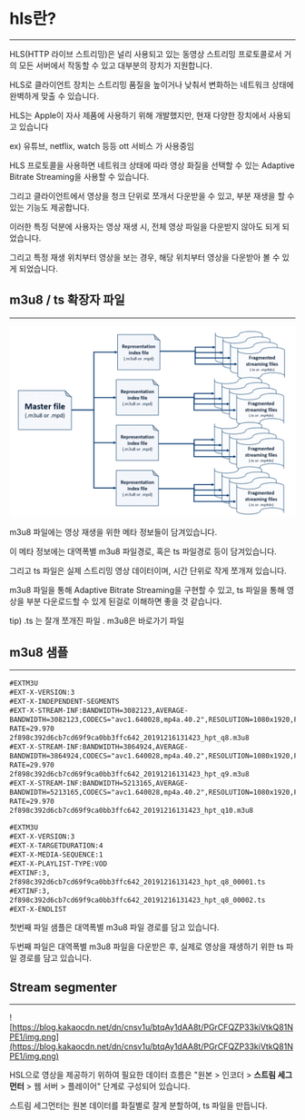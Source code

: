 # hls란?

---

HLS(HTTP 라이브 스트리밍)은 널리 사용되고 있는 동영상 스트리밍 프로토콜로서 거의 모든 서버에서 작동할 수 있고 대부분의 장치가 지원합니다.

HLS로 클라이언트 장치는 스트리밍 품질을 높이거나 낮춰서 변화하는 네트워크 상태에 완벽하게 맞출 수 있습니다.

HLS는 Apple이 자사 제품에 사용하기 위해 개발했지만, 현재 다양한 장치에서 사용되고 있습니다

ex) 유튜브, netflix, watch 등등 ott 서비스 가 사용중임

HLS 프로토콜을 사용하면 네트워크 상태에 따라 영상 화질을 선택할 수 있는 Adaptive Bitrate Streaming을 사용할 수 있습니다.

그리고 클라이언트에서 영상을 청크 단위로 쪼개서 다운받을 수 있고, 부분 재생을 할 수 있는 기능도 제공합니다.

이러한 특징 덕분에 사용자는 영상 재생 시, 전체 영상 파일을 다운받지 않아도 되게 되었습니다.

그리고 특정 재생 위치부터 영상을 보는 경우, 해당 위치부터 영상을 다운받아 볼 수 있게 되었습니다.

## **m3u8 / ts 확장자 파일**

---

![](../../images/hlsTs.png)

m3u8 파일에는 영상 재생을 위한 메타 정보들이 담겨있습니다.

이 메타 정보에는 대역폭별 m3u8 파일경로, 혹은 ts 파일경로 등이 담겨있습니다.

그리고 ts 파일은 실제 스트리밍 영상 데이터이며, 시간 단위로 작게 쪼개져 있습니다.

m3u8 파일을 통해 Adaptive Bitrate Streaming을 구현할 수 있고, ts 파일을 통해 영상을 부분 다운로드할 수 있게 된걸로 이해하면 좋을 것 같습니다.

tip) .ts 는 잘개 쪼개진 파일 . m3u8은 바로가기 파일

## **m3u8 샘플**

---

```tsx
#EXTM3U
#EXT-X-VERSION:3
#EXT-X-INDEPENDENT-SEGMENTS
#EXT-X-STREAM-INF:BANDWIDTH=3082123,AVERAGE-BANDWIDTH=3082123,CODECS="avc1.640028,mp4a.40.2",RESOLUTION=1080x1920,FRAME-RATE=29.970
2f898c392d6cb7cd69f9ca0bb3ffc642_20191216131423_hpt_q8.m3u8
#EXT-X-STREAM-INF:BANDWIDTH=3864924,AVERAGE-BANDWIDTH=3864924,CODECS="avc1.640028,mp4a.40.2",RESOLUTION=1080x1920,FRAME-RATE=29.970
2f898c392d6cb7cd69f9ca0bb3ffc642_20191216131423_hpt_q9.m3u8
#EXT-X-STREAM-INF:BANDWIDTH=5213165,AVERAGE-BANDWIDTH=5213165,CODECS="avc1.640028,mp4a.40.2",RESOLUTION=1080x1920,FRAME-RATE=29.970
2f898c392d6cb7cd69f9ca0bb3ffc642_20191216131423_hpt_q10.m3u8

```

```tsx
#EXTM3U
#EXT-X-VERSION:3
#EXT-X-TARGETDURATION:4
#EXT-X-MEDIA-SEQUENCE:1
#EXT-X-PLAYLIST-TYPE:VOD
#EXTINF:3,
2f898c392d6cb7cd69f9ca0bb3ffc642_20191216131423_hpt_q8_00001.ts
#EXTINF:3,
2f898c392d6cb7cd69f9ca0bb3ffc642_20191216131423_hpt_q8_00002.ts
#EXT-X-ENDLIST
```

첫번째 파일 샘플은 대역폭별 m3u8 파일 경로를 담고 있습니다.

두번째 파일은 대역폭별 m3u8 파일을 다운받은 후, 실제로 영상을 재생하기 위한 ts 파일 경로를 담고 있습니다.

## Stream segmenter

---

![https://blog.kakaocdn.net/dn/cnsv1u/btqAy1dAA8t/PGrCFQZP33kiVtkQ81NPE1/img.png](https://blog.kakaocdn.net/dn/cnsv1u/btqAy1dAA8t/PGrCFQZP33kiVtkQ81NPE1/img.png)

HSL으로 영상을 제공하기 위하여 필요한 데이터 흐름은 "원본 > 인코더 > **스트림 세그먼터** > 웹 서버 > 플레이어" 단계로 구성되어 있습니다.

스트림 세그먼터는 원본 데이터를 화질별로 잘게 분할하여, ts 파일을 만듭니다.